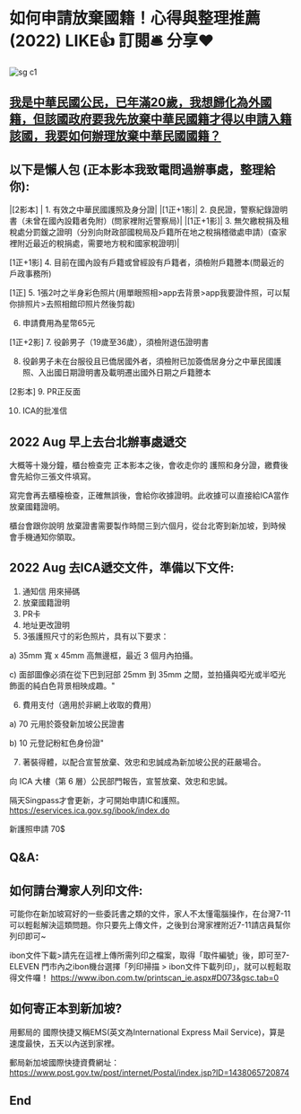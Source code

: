 # 如何申請放棄國籍！心得與整理推薦 (2022) LIKE👍 訂閱🛎 分享❤️

![sg c1](https://github.com/HCH1/blog/blob/master/fig/.JPG)

## [我是中華民國公民，已年滿20歲，我想歸化為外國籍，但該國政府要我先放棄中華民國籍才得以申請入籍該國，我要如何辦理放棄中華民國國籍？](https://www.roc-taiwan.org/sg/post/11460.html)

## 以下是懶人包 (正本影本我致電問過辦事處，整理給你):

|[2影本]  | 1. 有效之中華民國護照及身分證|
|[1正+1影]| 2. 良民證，警察紀錄證明書（未曾在國內設籍者免附）(問家裡附近警察局)|
|[1正+1影]| 3. 無欠繳稅捐及租稅處分罰鍰之證明（分別向財政部國稅局及戶籍所在地之稅捐稽徵處申請）(查家裡附近最近的稅捐處，需要地方稅和國家稅證明)|

[1正+1影] 4. 目前在國內設有戶籍或曾經設有戶籍者，須檢附戶籍謄本(問最近的戶政事務所)

[1正] 5. 1張2吋之半身彩色照片(用單眼照相>app去背景>app我要證件照，可以幫你排照片>去照相館印照片然後剪裁)

6. 申請費用為星幣65元

[1正+2影] 7. 役齡男子（19歲至36歲），須檢附退伍證明書

8. 役齡男子未在台服役且已僑居國外者，須檢附已加簽僑居身分之中華民國護照、入出國日期證明書及載明遷出國外日期之戶籍謄本

[2影本] 9. PR正反面

10. ICA的批准信



## 2022 Aug 早上去台北辦事處遞交

大概等十幾分鐘，櫃台檢查完 正本影本之後，會收走你的 護照和身分證，繳費後會先給你三張文件填寫。

寫完會再去櫃檯檢查，正確無誤後，會給你收據證明。此收據可以直接給ICA當作放棄國籍證明。

櫃台會跟你說明 放棄證書需要製作時間三到六個月，從台北寄到新加坡，到時候會手機通知你領取。



##  2022 Aug 去ICA遞交文件，準備以下文件:
1. 通知信 用來掃碼
2. 放棄國籍證明
3. PR卡
4. 地址更改證明
5. 3張護照尺寸的彩色照片，具有以下要求：

a) 35mm 寬 x 45mm 高無邊框，最近 3 個月內拍攝。

c) 面部圖像必須在從下巴到冠部 25mm 到 35mm 之間，並拍攝與啞光或半啞光飾面的純白色背景相映成趣。"

6. 費用支付（適用於非網上收取的費用）

a) 70 元用於簽發新加坡公民證書

b) 10 元登記粉紅色身份證"

7. 著裝得體，以配合宣誓放棄、效忠和忠誠成為新加坡公民的莊嚴場合。

向 ICA 大樓（第 6 層）公民部門報告，宣誓放棄、效忠和忠誠。

隔天Singpass才會更新，才可開始申請IC和護照。
https://eservices.ica.gov.sg/ibook/index.do

新護照申請 70$



## Q&A:
## 如何請台灣家人列印文件:
可能你在新加坡寫好的一些委託書之類的文件，家人不太懂電腦操作，在台灣7-11可以輕鬆解決這類問題。你只要先上傳文件，之後到台灣家裡附近7-11請店員幫你列印即可~

ibon文件下載>請先在這裡上傳所需列印之檔案，取得「取件編號」後，即可至7-ELEVEN 門市內之ibon機台選擇「列印掃描 > ibon文件下載列印」，就可以輕鬆取得文件囉！
https://www.ibon.com.tw/printscan_ie.aspx#D073&gsc.tab=0


## 如何寄正本到新加坡?
用郵局的 國際快捷又稱EMS(英文為International Express Mail Service)，算是速度最快，五天以內送到家裡。

郵局新加坡國際快捷資費網址：https://www.post.gov.tw/post/internet/Postal/index.jsp?ID=1438065720874


## End
